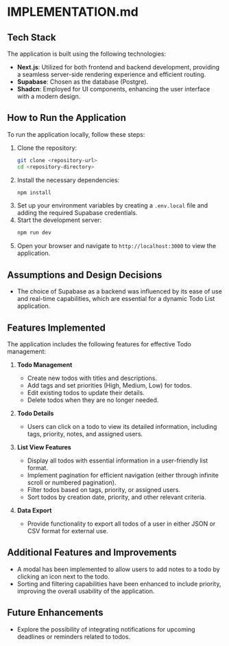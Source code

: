 # IMPLEMENTATION.md

## Tech Stack
The application is built using the following technologies:
- **Next.js**: Utilized for both frontend and backend development, providing a seamless server-side rendering experience and efficient routing.
- **Supabase**: Chosen as the database (Postgre).
- **Shadcn**: Employed for UI components, enhancing the user interface with a modern design.

## How to Run the Application
To run the application locally, follow these steps:
1. Clone the repository:
   ```bash
   git clone <repository-url>
   cd <repository-directory>
   ```
2. Install the necessary dependencies:
   ```bash
   npm install
   ```
3. Set up your environment variables by creating a `.env.local` file and adding the required Supabase credentials.
4. Start the development server:
   ```bash
   npm run dev
   ```
5. Open your browser and navigate to `http://localhost:3000` to view the application.

## Assumptions and Design Decisions
- The choice of Supabase as a backend was influenced by its ease of use and real-time capabilities, which are essential for a dynamic Todo List application.

## Features Implemented
The application includes the following features for effective Todo management:
1. **Todo Management**
   - Create new todos with titles and descriptions.
   - Add tags and set priorities (High, Medium, Low) for todos.
   - Edit existing todos to update their details.
   - Delete todos when they are no longer needed.

2. **Todo Details**
   - Users can click on a todo to view its detailed information, including tags, priority, notes, and assigned users.

3. **List View Features**
   - Display all todos with essential information in a user-friendly list format.
   - Implement pagination for efficient navigation (either through infinite scroll or numbered pagination).
   - Filter todos based on tags, priority, or assigned users.
   - Sort todos by creation date, priority, and other relevant criteria.

4. **Data Export**
   - Provide functionality to export all todos of a user in either JSON or CSV format for external use.

## Additional Features and Improvements
- A modal has been implemented to allow users to add notes to a todo by clicking an icon next to the todo.
- Sorting and filtering capabilities have been enhanced to include priority, improving the overall usability of the application.

## Future Enhancements
- Explore the possibility of integrating notifications for upcoming deadlines or reminders related to todos.
